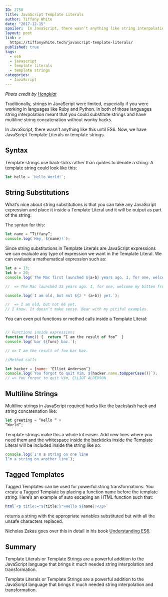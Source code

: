 ```yaml
---
ID: 2750
title: JavaScript Template Literals
author: Tiffany White
date: "2017-12-15"
spoiler:  In JavaScript, there wasn’t anything like string interpolation until ES6. Now, we have JavaScript Template Literals or Template Strings.
layout: post
link: >
  https://tiffanywhite.tech/javascript-template-literals/
published: true
tags:
  - es6
  - javascript
  - template literals
  - template strings
categories:
  - JavaScript
---
```

*Photo credit by [Hongkiat](https://www.hongkiat.com/blog/ecmascript-6-template-literals/)*

Traditionally, strings in JavaScript were limited, especially if you were working in languages like Ruby and Python. In both of those languages string interpolation meant that you could substitute strings and have multiline string concatenation without wonky hacks.

In JavaScript, there wasn’t anything like this until ES6. Now, we have JavaScript Template Literals or template strings.

## Syntax
Template strings use back-ticks rather than quotes to denote a string. A template string could look like this:
```javascript
let hello = `Hello World!`;
```

## String Substitutions
What’s nice about string substitutions is that you can take any JavaScript expression and place it inside a Template Literal and it will be output as part of the string.

The syntax for this:

```javascript
let name = “Tiffany”;
console.log(`Hey, ${name}!`);
```

Since string substitutions in Template Literals are JavaScript expressions we can evaluate any type of expression we want in the Template Literal. We can evaluate a mathematical expression such as:

```javascript
let a = 13;
let b = 20;
console.log(`The Mac first launched ${a+b} years ago. I, for one, welcome my bitten fruit overlord.`);

//  => The Mac launched 33 years ago. I, for one, welcome my bitten fruit overlord.

console.log(`I am old, but not ${2 * (a+b)} yet.`);

//  => I am old, but not 66 yet.
// I know. It doesn’t make sense. Bear with my pitiful examples.
```

You can even put functions or method calls inside a Template Literal:

```javascript

// Functions inside expressions
function func() {  return “I am the result of foo”  }
console.log(`bar ${func} baz.`);

// => I am the result of foo bar baz.

//Method calls

let hacker = {name: ‘Elliot Anderson’}
console.log(`You forgot to quit Vim, ${hacker.name.toUpperCase()}`);
// => You forgot to quit Vim, ELLIOT ALDERSON
```

## Multiline Strings
Multiline strings in JavaScript required hacks like the backslash hack and string concatenation like:

```javascript
let greeting = “Hello “ +
“World”;
```

Template strings make this a whole lot easier. Add new lines where you need them and the whitespace inside the backticks inside the Template Literal will be included inside the string like so:

```javascript
console.log(`I'm a string on one line
I’m a string on another line`);
```

## Tagged Templates
Tagged Templates can be used for powerful string transformations. You create a Tagged Template by placing a function name before the template string. Here’s an example of auto escaping an HTML function such that:

```javascript
html`<p title:="${title:}">Hello ${name}!</p>`
```

returns a string with the appropriate variables substituted but with all the unsafe characters replaced.

Nicholas Zakas goes over this in detail in his book [Understanding ES6](https://leanpub.com/understandinges6/read#leanpub-auto-multiline-strings).

## Summary

Template Literals or Template Strings are a powerful addition to the JavaScript language that brings it much needed string interpolation and transformation.

Template Literals or Template Strings are a powerful addition to the JavaScript language that brings it much needed string interpolation and transformation.

